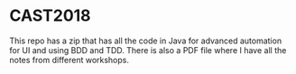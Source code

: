 # CAST2018
This repo has a zip that has all the code in Java for advanced automation for UI and using BDD and TDD. 
There is also a PDF file where I have all the notes from different workshops. 
